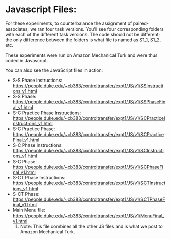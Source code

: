 # Javascript Files:

For these experiments, to counterbalance the assignment of paired-associates, we ran four task versions. You'll see four corresponding folders with each of the different task versions. The code should not be different; the only difference between the folders is what file is named as S1_1, S1_2, etc.

These experiments were run on Amazon Mechanical Turk and were thus coded in Javascript.

You can also see the JavaScript files in action:
* S-S Phase Instructions: https://people.duke.edu/~cb383/controltransfer/expt1/JS/v1/SSInstructions_v1.html
* S-S Phase: https://people.duke.edu/~cb383/controltransfer/expt1/JS/v1/SSPhaseFinal_v1.html
* S-C Practice Phase Instructions: https://people.duke.edu/~cb383/controltransfer/expt1/JS/v1/SCPracticeInstructions_v1.html
* S-C Practice Phase: https://people.duke.edu/~cb383/controltransfer/expt1/JS/v1/SCPracticeFinal_v1.html
* S-C Phase Instructions: https://people.duke.edu/~cb383/controltransfer/expt1/JS/v1/SCInstructions_v1.html
* S-C Phase: https://people.duke.edu/~cb383/controltransfer/expt1/JS/v1/SCPhaseFinal_v1.html
* S-CT Phase Instructions: https://people.duke.edu/~cb383/controltransfer/expt1/JS/v1/SCTInstructions_v1.html
* S-CT Phase: https://people.duke.edu/~cb383/controltransfer/expt1/JS/v1/SCTPhaseFinal_v1.html
* Main Menu file: https://people.duke.edu/~cb383/controltransfer/expt1/JS/v1/MenuFinal_v1.html
  1. Note: This file combines all the other JS files and is what we post to Amazon Mechanical Turk. 
